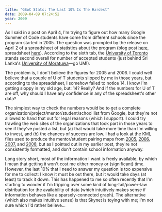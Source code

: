 ```yaml
---
title: "GSoC Stats: The Last 10% Is The Hardest"
date: 2009-04-09 07:24:52
year: 2009
---
```

As I said in a post on April 4, I'm trying to figure out how many Google Summer of Code students have come from different schools since the program started in 2005. The question was prompted by the release on April 2 of a spreadsheet of statistics about the program (blog post <a href="http://google-opensource.blogspot.com/2009/03/google-summer-of-code-by-numbers.html">here</a>, spreadsheet <a href="http://spreadsheets.google.com/ccc?key=p6DuoA2lJToKmUzoSq6raZQ">here</a>). According to the sixth tab, the <a href="http://www.utoronto.ca">University of Toronto</a> stands second overall for number of accepted students (just behind Sri Lanka's <a href="http://www.mrt.ac.lk/">University of Moratuwa</a>—go UM!).

The problem is, I don't believe the figures for 2005 and 2006. I could well believe that a couple of U of T students slipped by me in those years, but according to the spreadsheet, I somehow failed to notice 14. I know I'm getting sloppy in my old age, but: 14? Really?  And if the numbers for U of T are off, why should I have any confidence in any of the spreadsheet's other data?

The simplest way to check the numbers would be to get a complete organization/project/mentor/student/school list from Google, but they're not allowed to hand that out for legal reasons (which I support).  I could try trawling the web sites of the organizations that took part in those years to see if they've posted a list, but (a) that would take more time than I'm willing to invest, and (b) the chances of success are low. I had a look at the KML files used to produce the mentor/student pairing maps from <a href="http://code.google.com/soc/2005/map.html">2005</a>, <a href="http://code.google.com/soc/soc_map2006.kml">2006</a>, <a href="http://code.google.com/soc/soc_map2007.kml">2007</a>, and <a href="http://code.google.com/soc/soc_map2008.kml">2008</a>, but as I pointed out in my earlier post, they're not consistently formatted, and don't contain school information anyway.

Long story short, most of the information I want is freely available, by which I mean that getting it won't cost me either money or (significant) time. However, the last 10% that I need to answer my question is too expensive for me to collect: I know it must be out there, but it would take days (at least) to track it down. This has happened to me so often recently that I'm starting to wonder if I'm tripping over some kind of long-tail/power-law distribution for the availability of data (which intuitively makes sense if information behaves like a sparsely-connected graph).  The alternative (which also makes intuitive sense) is that Skynet is toying with me; I'm not sure which I'd rather believe…
